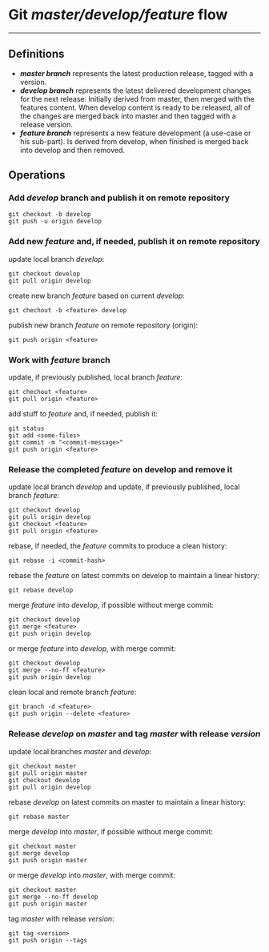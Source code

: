 # Git *master/develop/feature* flow
------------------------------------

## Definitions

- ***master branch***
represents the latest production release, tagged with a version.
- ***develop branch***
represents the latest delivered development changes for the next release. Initially derived from master, then merged with the features content.
When develop content is ready to be released, all of the changes are merged back into master and then tagged with a release version.
- ***feature branch***
represents a new feature development (a use-case or his sub-part). Is derived from develop, when finished is merged back into develop and then removed.


## Operations

### Add *develop* branch and publish it on remote repository

	git checkout -b develop
	git push -u origin develop


### Add new *feature* and, if needed, publish it on remote repository

update local branch *develop*:

    git checkout develop
	git pull origin develop

create new branch *feature* based on current *develop*:

	git chechout -b <feature> develop

publish new branch *feature* on remote repository (origin):

	git push origin <feature>


### Work with *feature* branch

update, if previously published, local branch *feature*:

	git chechout <feature>
	git pull origin <feature>

add stuff to *feature* and, if needed, publish it:

	git status
	git add <some-files>
	git commit -m "<commit-message>"
	git push origin <feature>


### Release the completed *feature* on develop and remove it

update local branch *develop* and update, if previously published, local branch *feature*:

	git checkout develop
	git pull origin develop
	git checkout <feature>
	git pull origin <feature>

rebase, if needed, the *feature* commits to produce a clean history:

    git rebase -i <commit-hash>

rebase the *feature* on latest commits on develop to maintain a linear history:

    git rebase develop

merge *feature* into *develop*, if possible without merge commit:

	git checkout develop
	git merge <feature>
	git push origin develop

or merge *feature* into *develop*, with merge commit:

	git checkout develop
	git merge --no-ff <feature>
	git push origin develop

clean local and remote branch *feature*:

	git branch -d <feature>
	git push origin --delete <feature>


### Release *develop* on *master* and tag *master* with release *version*

update local branches *master* and *develop*:

	git checkout master
	git pull origin master
	git checkout develop
	git pull origin develop

rebase *develop* on latest commits on master to maintain a linear history:

    git rebase master

merge *develop* into *master*, if possible without merge commit:

	git checkout master
	git merge develop
	git push origin master

or merge *develop* into *master*, with merge commit:

	git checkout master
	git merge --no-ff develop
	git push origin master

tag *master* with release *version*:

	git tag <version>
	git push origin --tags
